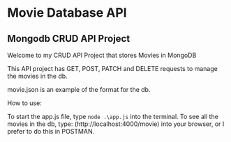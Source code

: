 # Movie Database API
## Mongodb CRUD API Project

Welcome to my CRUD API Project that stores Movies in MongoDB

This API project has GET, POST, PATCH and DELETE requests to manage the movies in the db.

movie.json is an example of the format for the db.

How to use:

To start the app.js file, type `node .\app.js` into the terminal. To see all the movies in
the db, type:
(http://localhost:4000/movie) into your browser, or I prefer to do this in POSTMAN.